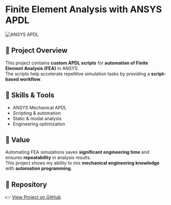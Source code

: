# Finite Element Analysis with ANSYS APDL

![ANSYS APDL](../img/apdl-placeholder.png)

## 📌 Project Overview
This project contains **custom APDL scripts** for **automation of Finite Element Analysis (FEA)** in ANSYS.  
The scripts help accelerate repetitive simulation tasks by providing a **script-based workflow**.

## 🔧 Skills & Tools
- ANSYS Mechanical APDL  
- Scripting & automation  
- Static & modal analysis  
- Engineering optimization  

## 🚀 Value
Automating FEA simulations saves **significant engineering time** and ensures **repeatability** in analysis results.  
This project shows my ability to mix **mechanical engineering knowledge** with **automation programming**.

## 🔗 Repository
👉 [View Project on GitHub](../fea-apdl)


